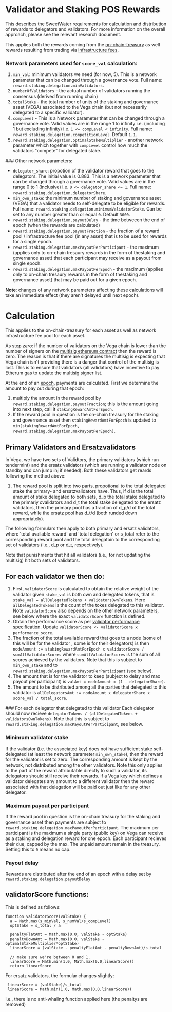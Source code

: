 # Validator and Staking POS Rewards
This describes the SweetWater requirements for calculation and distribution of rewards to delegators and validators. For more information on the overall approach, please see the relevant research document.

This applies both the rewards coming from the [on-chain-treasury](0055-on-chain-treasury.md) as well rewards resulting from trading via [infrastructure fees](0029-fees.md). 

### Network parameters used for `score_val` calculation:
1. `min_val`: minimum validators we need (for now, 5). This is a network parameter that can be changed through a governance vote. Full name: `reward.staking.delegation.minValidators`.
1. `numberOfValidators` - the actual number of validators running the consensus (derived from running chain)
1. `totalStake` - the total number of units of the staking and governance asset (VEGA) associated to the Vega chain (but not necessarily delegated to a specific validator).
1. `compLevel` - This is a Network parameter that can be changed through a governance vote. Valid values are in the range 1 to infinity i.e. (including 1 but excluding infinity) i.e. `1 <= compLevel < infinity`. Full name: `reward.staking.delegation.competitionLevel`. Default `1.1`.
1. `reward.staking.delegation.optimalStakeMultiplier` - another network parameter which together with `compLevel` control how much the validators "compete" for delegated stake. 

### Other network parameters: 
- `delegator_share`: propotion of the validator reward that goes to the delegators. The initial value is 0.883. This is a network parameter that can be changed through a governance vote. Valid values are in the range 0 to 1 (inclusive) i.e. `0 <= delegator_share <= 1`. Full name: `reward.staking.delegation.delegatorShare`.
- `min_own_stake`: the minimum number of staking and governance asset (VEGA) that a validator needs to self-delegate to be eligible for rewards. Full name: `reward.staking.delegation.minimumValidatorStake`. Can be set to any number greater than or equal `0`. Default `3000`.   
- `reward.staking.delegation.payoutDelay` - the time betweeen the end of epoch (when the rewards are calculated)  
- `reward.staking.delegation.payoutFraction` - the fraction of a reward pool / infrastructure fee pool (in any asset) that is to be used for rewards for a single epoch.
- `reward.staking.delegation.maxPayoutPerParticipant` - the maximum (applies only to on-chain tresaury rewards in the form of thestaking and governance asset) that each participant may receive as a payout from single epoch. 
- `reward.staking.delegation.maxPayoutPerEpoch` - the maximum (applies only to on-chain tresaury rewards in the form of thestaking and governance asset) that may be paid out for a given epoch.


**Note**: changes of any network parameters affecting these calculations will take an immediate effect (they aren't delayed until next epoch).

# Calculation
This applies to the on-chain-treasury for each asset as well as network infrastructure fee pool for each asset. 

As step *zero*: if the number of validators on the Vega chain is lower than the number of signers on the [multisig ethereum contract](0030-multisig_control_spec.md) then the reward is zero. 
The reason is that if there are signatures the multisig is expecting that Vega chain isn't providing there is a danger that control of the multisig is lost. 
This is to ensure that validators (all validators) have incentive to pay Etherum gas to update the multisig signer list.  

At the end of an [epoch](./0050-epochs.md), payments are calculated. First we determine the amount to pay out during that epoch: 
1. multiply the amount in the reward pool by `reward.staking.delegation.payoutFraction`; this is the amount going into next step, call it `stakingRewardAmtForEpoch`.
1. If the reward pool in question is the on-chain treasury for the staking and governance asset then `stakingRewardAmtForEpoch` is updated to `min(stakingRewardAmtForEpoch, reward.staking.delegation.maxPayoutPerEpoch)`. 

## Primary Validators and Ersatzvalidators
 In Vega, we have two sets of Validtors, the primary validators (which run tendermint) and the ersatz validators (which are running a validator node on standby and can jump inj if needed). Both these validators get reards following the method above:
 1. The reward pool is split into two parts, propotional to the total delegated stake the primary- and ersatzvalidators have. Thus, if d is the total amount of stake delegated to both sets, d_p the total stake delegated to the primariy cvalidators and d_t the total stake delegated to the ersatz validators, then the primary pool has a fraction of d_p/d of the total reward, while the ersatz pool has d_t/d (both runded down appropriately).

 The following formulars then apply to both primary and ersatz validators, where 'total available reward' and 'total delegation' or s_total refer to the corresponding reward pool and the total delegatoin to the corresponding set of validators (i.e., d_p or d_t, respectively). 

Note that punishments that hit all validators (i.e., for not updating the multisig) hit both sets of validators.

## For each validator we then do:
1. First, `validatorScore` is calculated to obtain the relative weight of the validator given `stake_val` is  both own and delegated tokens, that is `stake_val = allDelegatedTokens + validatorsOwnTokens`. 
Here `allDelegatedTokens` is the count of the tokes delegated to this validator. 
Note `validatorScore` also depends on the other network parameters, see below where the exact `validatorScore` function is defined.  
1. Obtain the performance score as per [validator performance specification](0064-validator-performance-based-rewards.md). Update `validatorScore <- validatorScore x performance_score`. 
1. The fraction of the total available reward that goes to a node (some of this will be for the validator , some is for their delegators) is then `nodeAmount := stakingRewardAmtForEpoch x validatorScore / sumAllValidatorScores` where `sumAllValidatorScores` is the sum of all scores achieved by the validators. Note that this is subject to `min_own_stake` and to `reward.staking.delegation.maxPayoutPerParticipant` (see below).
1. The amount that is for the validator to keep (subject to delay and max payout per participant) is
`valAmt = nodeAmount x (1 - delegatorShare)`. 
1. The amount to be distributed among all the parties that delegated to this validator is `allDelegatorsAmt := nodeAmount x delegatorShare x score_val / total_score`.  

### For each delegator that delegated to this validator
Each delegator should now recieve `delegatorTokens / (allDelegatedTokens + validatorsOwnTokens)`. 
Note that this is subject to `reward.staking.delegation.maxPayoutPerParticipant`, see below. 

### Minimum validator stake 
If the validator (i.e. the associated key) does not have sufficient stake self-delegated (at least the network parameter `min_own_stake`), then the reward for the validator is set to zero. The corresponding amount is kept by the network, not distributed among the other validators. Note this only applies to the part of the reward attributable directly to such a validator, its delegators should still receive their rewards. If a Vega key which defines a validator delegates any amount to a different validator then the reward associated with that delegation will be paid out just like for any other delegator.

### Maximum payout per participant
If the reward pool in question is the on-chain treasury for the staking and governance asset then payments are subject to `reward.staking.delegation.maxPayoutPerParticipant`. 
The maximum per participant is the maximum a single party (public key) on Vega can receive as a staking and delegation reward for one epoch. Each participant recieves their due, capped by the max. The unpaid amount remain in the treasury.
Setting this to `0` means no cap.

### Payout delay
Rewards are distributed after the end of an epoch with a delay set by `reward.staking.delegation.payoutDelay` 

## validatorScore functions:

This is defined as follows: 
```
function validatorScore(valStake) { 
  a = Math.max(s_minVal, s_numVal/s_compLevel)
  optStake = s_total / a
  
  penaltyFlatAmt = Math.max(0.0, valStake - optStake)
  penaltyDownAmt = Math.max(0.0, valStake - optimalStakeMultiplier*optStake)
  linearScore = (valStake - penaltyFlatAmt - penaltyDownAmt)/s_total

  // make sure we're between 0 and 1.
  linearScore = Math.min(1.0, Math.max(0.0,linearScore))
  return linearScore
```

For ersatz validators, the formular changes slightly:
```
 linearScore = (valStake)/s_total
 linearScore = Math.min(1.0, Math.max(0.0,linearScore))
```
i.e., there is no anti-whaling function applied here (the penaltys are removed)

